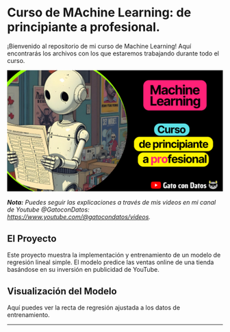 # Curso de MAchine Learning: de principiante a profesional.

¡Bienvenido al repositorio de mi curso de Machine Learning! Aquí encontrarás los archivos con los que estaremos trabajando durante todo el curso. 

![Curso de Machine Learning](assets/curso_machine_Learning_gatocondatos.png)

_**Nota:** Puedes seguir las explicaciones a través de mis videos en mi canal de Youtube @GatoconDatos: https://www.youtube.com/@gatocondatos/videos._



## El Proyecto

Este proyecto muestra la implementación y entrenamiento de un modelo de regresión lineal simple. El modelo predice las ventas online de una tienda basándose en su inversión en publicidad de YouTube.

## Visualización del Modelo

Aquí puedes ver la recta de regresión ajustada a los datos de entrenamiento.



---
